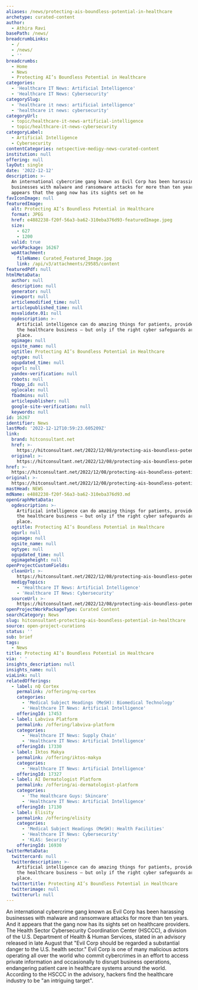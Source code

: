 ```yaml
---
aliases: /news/protecting-ais-boundless-potential-in-healthcare
archetype: curated-content
author:
  - Athira Ravi
basePath: /news/
breadcrumbLinks:
  - /
  - /news/
  - ''
breadcrumbs:
  - Home
  - News
  - Protecting AI’s Boundless Potential in Healthcare
categories:
  - 'Healthcare IT News: Artificial Intelligence'
  - 'Healthcare IT News: Cybersecurity'
categorySlug:
  - 'healthcare it news: artificial intelligence'
  - 'healthcare it news: cybersecurity'
categoryUrl:
  - topic/healthcare-it-news-artificial-intelligence
  - topic/healthcare-it-news-cybersecurity
categoryLabel:
  - Artificial Intelligence
  - Cybersecurity
contentCategories: netspective-medigy-news-curated-content
institution: null
offering: null
layOut: single
date: '2022-12-12'
description: >-
  An international cybercrime gang known as Evil Corp has been harassing
  businesses with malware and ransomware attacks for more than ten years. And it
  appears that the gang now has its sights set on he
favIconImage: null
featuredImage:
  alt: Protecting AI’s Boundless Potential in Healthcare
  format: JPEG
  href: e4882238-f20f-56a3-ba62-310eba376d93-featuredImage.jpeg
  size:
    - 627
    - 1200
  valid: true
  workPackage: 16267
  wpAttachment:
    fileName: Curated_Featured_Image.jpg
    link: /api/v3/attachments/29585/content
featuredPdf: null
htmlMetaData:
  author: null
  description: null
  generator: null
  viewport: null
  articlemodified_time: null
  articlepublished_time: null
  msvalidate.01: null
  ogdescription: >-
    Artificial intelligence can do amazing things for patients, providers and
    the healthcare business — but only if the right cyber safeguards are in
    place.
  ogimage: null
  ogsite_name: null
  ogtitle: Protecting AI’s Boundless Potential in Healthcare
  ogtype: null
  ogupdated_time: null
  ogurl: null
  yandex-verification: null
  robots: null
  fbapp_id: null
  oglocale: null
  fbadmins: null
  articlepublisher: null
  google-site-verification: null
  keywords: null
id: 16267
identifier: News
lastMod: '2022-12-12T10:59:23.605209Z'
link:
  brand: hitconsultant.net
  href: >-
    https://hitconsultant.net/2022/12/08/protecting-ais-boundless-potential-in-healthcare/
  original: >-
    https://hitconsultant.net/2022/12/08/protecting-ais-boundless-potential-in-healthcare/
href: >-
  https://hitconsultant.net/2022/12/08/protecting-ais-boundless-potential-in-healthcare/
original: >-
  https://hitconsultant.net/2022/12/08/protecting-ais-boundless-potential-in-healthcare/
mastHead: NEWS
mdName: e4882238-f20f-56a3-ba62-310eba376d93.md
openGraphMetaData:
  ogdescription: >-
    Artificial intelligence can do amazing things for patients, providers and
    the healthcare business — but only if the right cyber safeguards are in
    place.
  ogtitle: Protecting AI’s Boundless Potential in Healthcare
  ogurl: null
  ogimage: null
  ogsite_name: null
  ogtype: null
  ogupdated_time: null
  ogimageheight: null
openProjectCustomFields:
  cleanUrl: >-
    https://hitconsultant.net/2022/12/08/protecting-ais-boundless-potential-in-healthcare/
  medigyTopics:
    - 'Healthcare IT News: Artificial Intelligence'
    - 'Healthcare IT News: Cybersecurity'
  sourceUrl: >-
    https://hitconsultant.net/2022/12/08/protecting-ais-boundless-potential-in-healthcare/
openProjectWorkPackageType: Curated Content
searchCategory: News
slug: hitconsultant-protecting-ais-boundless-potential-in-healthcare
source: open-project-curations
status: ''
sub: brief
tags:
  - News
title: Protecting AI’s Boundless Potential in Healthcare
via: ' '
insights_description: null
insights_name: null
viaLink: null
relatedOfferings:
  - label: nQ Cortex
    permalink: /offering/nq-cortex
    categories:
      - 'Medical Subject Headings (MeSH): Biomedical Technology'
      - 'Healthcare IT News: Artificial Intelligence'
    offeringId: 17453
  - label: Labviva Platform
    permalink: /offering/labviva-platform
    categories:
      - 'Healthcare IT News: Supply Chain'
      - 'Healthcare IT News: Artificial Intelligence'
    offeringId: 17330
  - label: Iktos Makya
    permalink: /offering/iktos-makya
    categories:
      - 'Healthcare IT News: Artificial Intelligence'
    offeringId: 17327
  - label: AI Dermatologist Platform
    permalink: /offering/ai-dermatologist-platform
    categories:
      - 'The Healthcare Guys: Skincare'
      - 'Healthcare IT News: Artificial Intelligence'
    offeringId: 17130
  - label: Elisity
    permalink: /offering/elisity
    categories:
      - 'Medical Subject Headings (MeSH): Health Facilities'
      - 'Healthcare IT News: Cybersecurity'
      - 'KLAS: Security'
    offeringId: 16930
twitterMetaData:
  twittercard: null
  twitterdescription: >-
    Artificial intelligence can do amazing things for patients, providers and
    the healthcare business — but only if the right cyber safeguards are in
    place.
  twittertitle: Protecting AI’s Boundless Potential in Healthcare
  twitterimage: null
  twitterurl: null
---
```

<p>An international cybercrime gang known as Evil Corp has been harassing businesses with malware and ransomware attacks for more than ten years. And it appears that the gang now has its sights set on healthcare providers. The Health Sector Cybersecurity Coordination Center (HSCCC), a division of the U.S. Department of Health &amp; Human Services, stated in an advisory released in late August that "Evil Corp should be regarded a substantial danger to the U.S. health sector." Evil Corp is one of many malicious actors operating all over the world who commit cybercrimes in an effort to access private information and occasionally to disrupt business operations, endangering patient care in healthcare systems around the world. According to the HSCCC in the advisory, hackers find the healthcare industry to be "an intriguing target".</p>